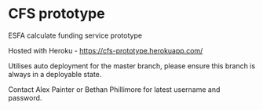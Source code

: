 # CFS prototype
 
ESFA calculate funding service prototype

Hosted with Heroku - https://cfs-prototype.herokuapp.com/

Utilises auto deployment for the master branch, please ensure this branch is always in a deployable state.

Contact Alex Painter or Bethan Phillimore for latest username and password.
